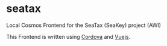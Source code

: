 # seatax
Local Cosmos Frontend for the SeaTax (SeaKey) project (AWI)

This Frontend is written using [Cordova](https://cordova.apache.org) and [Vuejs](https://vuejs.org/).

